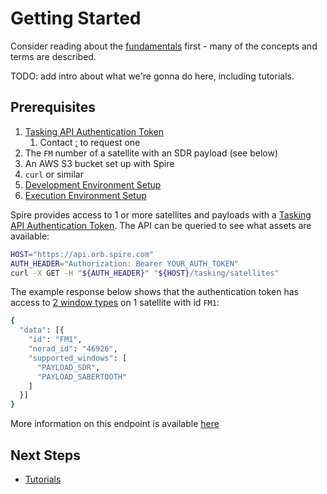 # Getting Started

Consider reading about the [fundamentals](./Fundamentals.md) first - many of the concepts and terms are described.

TODO: add intro about what we're gonna do here, including tutorials.


## Prerequisites

1. [Tasking API Authentication Token](https://developers.spire.com/tasking-api-docs/#authentication)
   1. Contact <a href="mailto:">:</a> to request one
1. The `FM` number of a satellite with an SDR payload (see below)
1. An AWS S3 bucket set up with Spire
1. `curl` or similar
1. [Development Environment Setup](./dev-env/)
1. [Execution Environment Setup](./ExecutionEnvironment.md)

Spire provides access to 1 or more satellites and payloads with a [Tasking API Authentication Token](https://developers.spire.com/tasking-api-docs/#authentication).  The API can be queried to see what assets are available:

```bash
HOST="https://api.orb.spire.com"
AUTH_HEADER="Authorization: Bearer YOUR_AUTH_TOKEN"
curl -X GET -H "${AUTH_HEADER}" "${HOST}/tasking/satellites"
```

The example response below shows that the authentication token has access to [2 window types](https://developers.spire.com/tasking-api-docs/#supported-windows) on 1 satellite with id `FM1`:

```bash
{
  "data": [{
    "id": "FM1",
    "norad_id": "46926",
    "supported_windows": [
      "PAYLOAD_SDR",
      "PAYLOAD_SABERTOOTH"
    ]
  }]
}
```

More information on this endpoint is available [here](https://developers.spire.com/tasking-api-docs/#select-satellite)


## Next Steps

 - [Tutorials](./Tutorials.md)
